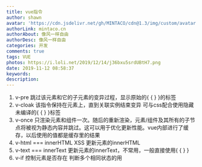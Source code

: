 ```yaml
---
title: vue指令
author: shawn
avatar: 'https://cdn.jsdelivr.net/gh/MINTACO/cdn@1.3/img/custom/avatar.jpg'
authorLink: mintaco.cn
authorAbout: 像风一样自由
authorDesc: 像风一样自由
categories: 开发
comments: true
tags: VUE
photos: https://i.loli.net/2019/12/14/j36bxu5srdUBtH7.png
date: 2019-11-12 08:58:37
keywords:
description:
---
```

1. v-pre 跳过该元素和它的子元素的变异过程，显示原始的{ { } }的标签
2. v-cloak 该指令保持在元素上，直到关联实例结束变异 可与css配合使用隐藏未编译的{ { } }标签
3. v-once 只渲染元素和组件一次。随后的重新渲染，元素/组件及其所有的子节点将被视为静态内容并跳过。这可以用于优化更新性能。vue内部进行了缓存，以后使用的值都是缓存里的结果
4. v-html === innerHTML  XSS  更新元素的innerHTML
5. v-text === innerText 更新元素的innerText，不常用，一般直接使用{ { } }
6. v-if 控制元素是否存在  判断多个相同状态的用<template>标签包裹
7. v-else --  配合v-if，两者必须相邻
8. v-else-if 同理
9. v-show  控制元素的dispaly样式

 ***v-show和v-if的区别？***
    1. v-if是控制该元素是否存在，值为false时，完全移除该元素
      v-show是控制该元素的样式(display)，值为false时，元素的display为none
    2. v-if支持template标签
      v-show不支持template标签

10. v-bind<=>： 绑定属性，当绑定class，style时有两种方式，绑定多个属性可用[],需条件判断可用{}
11. v-on<=>@ 监听事件
    ***this指向***
    1. methods里的函数this指向vue实例
    2. 函数不可写在data里，this指向window
    
***组件无法识别点击事件，可以加修饰符native让组件拥有原生属性,例子：***```<my-cmp ref="cmp" @click.native="func"> </my-cmp>```

```
  <div id="app"> 
    <div v-once>
      {{a}}
    </div>
    <div v-html="dom"></div>
    <template v-if="flag">
      <div>123</div>
      <div>456</div>
    </template>
    <div v-if="count === 1">hello</div>
    <div v-else-if="count === 2">hi</div>
    <div v-else>world</div>
    <div v-show="true">v-show</div>

    <img :src="imgUrl" alt="" class="red" :class="{ red : flag}" />
    <div style="width: 500px; height: 500px;" :style="[divStyle, divStyle1]">i am a  div</div>
    <button @click="fn1(1)">click</button>
  </div>
  
  <script>
    const vm = new Vue({
      el: '#app',
      data:{
        a:1,
        dom:'<div>ls</div>',
        flag:true,
        count: 3，
        imgUrl：'https://i.loli.net/2019/11/12/UmZdgG8HuJ1AMPb.jpg',
        divStyle: {width: '100px', height: '100px', backgroundColor: 'red'},
        divStyle1: { color: '#fff'},
        //属性名和函数名不能重复
      },
      methods: {
        fn1(a){
            console.log(a);
        }
      }
    })
  </script> 
```
12. v-for 循环

```
<div id="app">
        <!-- 遍历数组，需要添加唯一key值，最好不用index -->
        <button @click = "onclick">Click</button>
        <div v-for="item in nameArr" :key="item.id">{{item.name}}</div>
        <br>
        <br>
        <!-- 遍历对象，(value,key) -->
        <div v-for="(value,key) in person" >{{key}} : {{value}}</div>
        <br>
        <!-- 遍历数字 -->
        <!-- <div v-for="item in 10">{{item}}</div> -->
        <br>
        <!-- 遍历字符串 -->
        <!-- <div v-for="item in 'lushuo'">{{item}}</div> -->

        <!-- 渲染多个循环，用<template>包裹，但是<template>不能绑定key值，要绑在内部元素，且每个不能相同 -->
        <template v-for="(item,index) in arr">
            <div :_key="`${index}_1`" :key="`${index}_1`">{{index}}</div>
            <span :_key="`${index}_2`" :key="`${index}_2`">{{item}}</span>
        </template>
        <br>
        <br>

        <!-- key值的另一作用：在dom元素相同时，进行区分。如例子中input为相同dom，vue默认会进行复用，导致填的内容不会随着功能切换而改变，加key值解决 -->
        <div v-if="flag">
            <label for="name">姓名</label>
            <input type="text" id="name" key="name">
        </div>
        <div v-else>
            <label for="age">年龄</label>
            <input type="text" id="age" key="age">
        </div>
        <button @click="change">互换</button>

    </div>
    <script>
        const vm = new Vue({
            el:'#app',
            data:{
                arr:[1,2,3],
                //nameArr:['ls','dh','bb']
                //后台返回的数据，一般都有一个id对应
                nameArr:[
                    {
                        name:'ls',
                        id:201901
                    },
                    {
                        name:'dh',
                        id:201902
                    },
                    {
                        name:'bb',
                        id:201903
                    }
                ],
                person:{
                    name:'ls',
                    desc:'boy',
                    age:23
                },
                flag:true

            },
            methods:{
                onclick(){
                    this.nameArr.reverse();
                },
                change(){
                    this.flag =  !this.flag;
                }
            }

        })
    </script>
```

13.  v-model 数据双向绑定，value+input语法糖
    ***修饰符***
    1. v-model.lazy变成value与change事件得语法糖
    2. v-model.number将输入得数字字符串转成数字
    3. v-model.trim去掉字符串前后空格

```
  <div id="app">
    <input type="text" v-model="content[0]"><br>
    <textarea v-model="content1"></textarea><br>
    {{ content1}}

    <br>
    <!-- <input type="checkbox" v-model="checked1" />
    {{ checked1 }} -->
    <br>
    <label for="cg">1</label>
    <input type="checkbox" v-model="checked" id="cg" value="cgg" />
    <label for="dg">2</label>
    <input type="checkbox" v-model="checked" id="dg" value="dgg" />
    <label for="stg">3</label>
    <input type="checkbox" v-model="checked" id="stg" value="stgg" />
    <br>
    {{ checked }} 
    <!-- 多选存的value值  -->

      <br>
      <br>
      
    <label for="one">one</label>
    <input type="radio" id="one"  value="one" v-model="picked"/>
    <label for="two">two</label>
    <input type="radio" id="two"  value="two" v-model="picked" />
      {{ picked }}

      <br><br>

    <select v-model="selected">
      <option value="" disabled>请选择</option>
      <option value="A">A</option>
      <option value="B">B</option>
      <option value="C">C</option>
    </select>
    {{ selected }}
    <br>
    <br>
    <select v-model="selected" multiple>
      <option value="A">A</option>
      <option value="B">B</option>
      <option value="C">C</option>
    </select>
    {{ selected }}
    
  </div>

  <script>
    const vm = new Vue({
      el: '#app',
      data: {
        content: ['hello','',''],
        content1:[],
        // checked: true
        checked: [],
        checked1: [],
        picked: '',
        //selected: ''
        selected: [],
        show: [false,true],
        
      },
      mathods:{
        
      }
    })
  </script>
```
